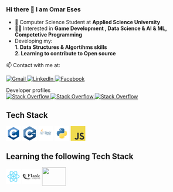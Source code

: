 ### Hi there 👋 I am Omar Eses
- 🏫 Computer Science Student at **Applied Science University**
- 👨‍💻 Interested in **Game Development , Data Science & AI & ML, Competetive Programming**
- Developing my: <br>
  **1. Data Structures & Algortihms skills**<br>
  **2. Learning to contribute to Open source**

📫 Contact with me at: 
<p>
  <a href = "mailto: esesomar01@gmail.com" target="_blank">
    <img alt="Gmail" src="https://img.shields.io/badge/Gmail-D14836?style=for-the-badge&logo=gmail&logoColor=white"/>
  </a>
  <a href="https://www.linkedin.com/in/omar-eses-b68b151a9/" target="_blank">
    <img alt="LinkedIn" src="https://img.shields.io/badge/LinkedIn-0077B5?style=for-the-badge&logo=linkedin&logoColor=white"/>
  </a>
  <a href="https://www.facebook.com/omar.isis/" target="_blank">
    <img alt="Facebook" src="https://img.shields.io/badge/Facebook-1877F2?style=for-the-badge&logo=facebook&logoColor=white"/>
  </a>
</p>
<p> Developer profiles <br>
  <a href="https://stackoverflow.com/users/13444692/omar-eses">
    <img alt="Stack Overflow" src="https://img.shields.io/badge/-Stackoverflow-FE7A16?style=for-the-badge&logo=stack-overflow&logoColor=white"/>
  </a>
  <a href="https://codeforces.com/profile/esom_01">
    <img alt="Stack Overflow" src="https://img.shields.io/badge/Codeforces-445f9d?style=for-the-badge&logo=Codeforces&logoColor=white"/>
  </a>
  <a href="https://www.freecodecamp.org/omar_01">
    <img alt="Stack Overflow" src="https://img.shields.io/badge/free%20code%20camp-27273D?style=for-the-badge&logo=freecodecamp&logoColor=white"/>
  </a>
</p>
<p>
  <h2>Tech Stack</h2>
  <a href="https://www.cprogramming.com/" target="_blank"><img align="center" src="https://raw.githubusercontent.com/github/explore/f3e22f0dca2be955676bc70d6214b95b13354ee8/topics/c/c.png" width="40" height="40"/></a>
  <a href="https://www.cprogramming.com/" target="_blank"><img align="center" src="https://raw.githubusercontent.com/github/explore/180320cffc25f4ed1bbdfd33d4db3a66eeeeb358/topics/cpp/cpp.png" width="40" height="40"/></a>
  <a href="java.com" target="_blank"><img align="center" src="https://raw.githubusercontent.com/github/explore/80688e429a7d4ef2fca1e82350fe8e3517d3494d/topics/java/java.png" width="40" height="40"/></a>
  <a href="https://www.python.org/" target="_blank"><img align="center" src="https://raw.githubusercontent.com/github/explore/80688e429a7d4ef2fca1e82350fe8e3517d3494d/topics/python/python.png" width="40" height="40"/></a>
  <a href="https://www.javascript.com/" target="_blank"><img align="center" src="https://raw.githubusercontent.com/github/explore/80688e429a7d4ef2fca1e82350fe8e3517d3494d/topics/javascript/javascript.png" width="40" height="40"/></a>
</p>
<p>
  <h2>Learning the following Tech Stack</h2>
  <a href="https://reactjs.org/" target="_blank"><img align="center" src="https://raw.githubusercontent.com/github/explore/80688e429a7d4ef2fca1e82350fe8e3517d3494d/topics/react/react.png" width="40" height="40"/></a>
  <a href="https://flask.palletsprojects.com/en/2.0.x/" target="_blank"><img align="center" src="https://raw.githubusercontent.com/github/explore/80688e429a7d4ef2fca1e82350fe8e3517d3494d/topics/flask/flask.png" width="50" height="40"/></a>
  <a href="https://spring.io/" target="_blank"><img align="center" src="https://spring.io/images/spring-logo-9146a4d3298760c2e7e49595184e1975.svg" width="65" height="50"/></a>
</p>
<!--**Omar-Eses/Omar-Eses** is a ✨ _special_ ✨ repository because its `README.md` (this file) appears on your GitHub profile.-->
